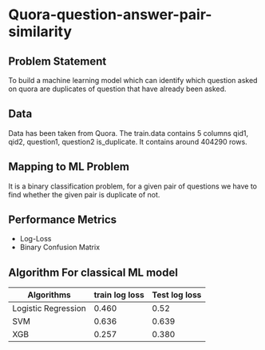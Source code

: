 # Quora-question-answer-pair-similarity

## Problem Statement
To build a machine learning model which can identify which question asked on quora are duplicates of question that have already been asked.

## Data 
Data has been taken from Quora. The train.data contains 5 columns qid1, qid2, question1, question2 is_duplicate. It contains around 404290 rows.

## Mapping to ML Problem
It is a binary classification problem, for a given pair of questions we have to find whether the given pair is duplicate of not.

## Performance Metrics
* Log-Loss
* Binary Confusion Matrix
















## Algorithm For classical ML model

| Algorithms                    | train log loss         | Test log loss|
| ------------------------------|:--------------------   | ------       |
| Logistic Regression           | 0.460                  | 0.52         |
| SVM                           | 0.636                  | 0.639        |
| XGB                           | 0.257                  | 0.380        |
